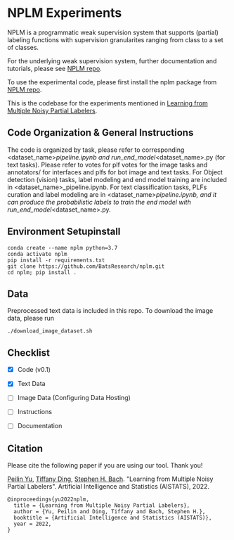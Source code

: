 # NPLM Experiments
NPLM is a programmatic weak supervision system that supports (partial) labeling functions with supervision granularites ranging from class to a set of classes.

For the underlying weak supervision system, further documentation and tutorials, please see [NPLM repo](https://github.com/BatsResearch/nplm).

To use the experimental code, please first install the nplm package from [NPLM repo](https://github.com/BatsResearch/nplm).

This is the codebase for the experiments mentioned in [Learning from Multiple Noisy Partial Labelers](https://arxiv.org/pdf/2106.04530.pdf).

## Code Organization & General Instructions

The code is organized by task, please refer to corresponding <dataset_name>_pipeline.ipynb and run_end_model_<dataset_name>.py (for text tasks). Please refer to votes for plf votes for the image tasks and annotators/ for interfaces and plfs for bot image and text tasks.
For Object detection (vision) tasks, label modeling and end model training are included in <dataset_name>_pipeline.ipynb.
For text classification tasks, PLFs curation and label modeling are in <dataset_name>_pipeline.ipynb, and it can produce the probabilistic labels to train the end model with run_end_model_<dataset_name>.py.

## Environment Setupinstall
```
conda create --name nplm python=3.7
conda activate nplm
pip install -r requirements.txt
git clone https://github.com/BatsResearch/nplm.git
cd nplm; pip install .
```

## Data
Preprocessed text data is included in this repo. To download the image data, please run 
```
./download_image_dataset.sh
```

## Checklist
- [x] Code (v0.1)
- [x] Text Data
- [ ] Image Data (Configuring Data Hosting)
- [ ] Instructions
- [ ] Documentation


## Citation

Please cite the following paper if you are using our tool. Thank you!

[Peilin Yu](http://www.yupeilin.com), [Tiffany Ding](https://tiffanyding.github.io/), [Stephen H. Bach](http://cs.brown.edu/people/sbach/). "Learning from Multiple Noisy Partial Labelers". Artificial Intelligence and Statistics (AISTATS), 2022.

```
@inproceedings{yu2022nplm,
  title = {Learning from Multiple Noisy Partial Labelers}, 
  author = {Yu, Peilin and Ding, Tiffany and Bach, Stephen H.}, 
  booktitle = {Artificial Intelligence and Statistics (AISTATS)}, 
  year = 2022, 
}
```
